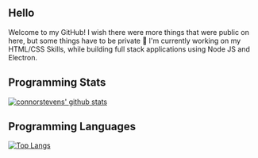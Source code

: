 ## Hello
Welcome to my GitHub! I wish there were more things that were public on here, but some things have to be private :grimacing:
I'm currently working on my HTML/CSS Skills, while building full stack applications using Node JS and Electron.

## Programming Stats
[![connorstevens' github stats](https://github-readme-stats.vercel.app/api?username=connorstevens&show_icons=true&hide_title=true&theme=dracula&count_private=true)](https://github.com/anuraghazra/github-readme-stats)

## Programming Languages
[![Top Langs](https://github-readme-stats.vercel.app/api/top-langs/?username=connorstevens&layout=compact)](https://github.com/anuraghazra/github-readme-stats)